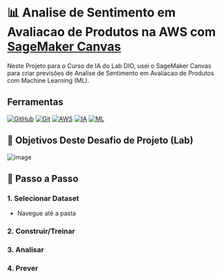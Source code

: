 # 📊 Analise de Sentimento em Avaliacao de Produtos na AWS com [SageMaker Canvas](https://aws.amazon.com/pt/sagemaker/canvas/)

Neste Projeto para o Curso de IA do Lab DIO, usei o SageMaker Canvas para criar previsões de Analise de Sentimento em Avaliacao de Produtos com Machine Learning (ML).


## Ferramentas

[![GitHub](https://img.shields.io/badge/GitHub-000?style=for-the-badge&logo=github&logoColor=30A3DC)](https://docs.github.com/)
[![Git](https://img.shields.io/badge/Git-000?style=for-the-badge&logo=git&logoColor=E94D5F)](https://git-scm.com/doc)
[![AWS](https://img.shields.io/badge/AWS-000?style=for-the-badge&logo=amazon-aws&logoColor=FF9900)](https://aws.amazon.com/)
[![IA](https://img.shields.io/badge/IA-000?style=for-the-badge&logo=ai&logoColor=008FBB)](https://pt.wikipedia.org/wiki/Intelig%C3%AAncia_artificial)
[![ML](https://img.shields.io/badge/ML-000?style=for-the-badge&logo=machine-learning&logoColor=32CD32)](https://en.wikipedia.org/wiki/Machine_learning)

## 🎯 Objetivos Deste Desafio de Projeto (Lab)

![image](https://github.com/digitalinnovationone/lab-aws-sagemaker-canvas-estoque/assets/730492/72f5c21f-5562-491e-aa42-2885a3184650)




## 🚀 Passo a Passo

### 1. Selecionar Dataset

-   Navegue até a pasta 

### 2. Construir/Treinar


### 3. Analisar



### 4. Prever




